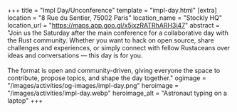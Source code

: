 +++
title = "Impl Day/Unconference"
template = "impl-day.html"
[extra]
  location = "8 Rue du Sentier, 75002 Paris"
  location_name = "Stockly HQ"
  location_url = "https://maps.app.goo.gl/x5jxzRATRhARH3i47"
  abstract = "Join us the Saturday after the main conference for a collaborative day with the Rust community. Whether you want to hack on open source, share challenges and experiences, or simply connect with fellow Rustaceans over ideas and conversations — this day is for you.<br /><br />The format is open and community-driven, giving everyone the space to contribute, propose topics, and shape the day together."
  ogimage = "/images/activities/og-images/impl-day.png"
  heroimage = "/images/activities/impl-day.webp"
  heroimage_alt = "Astronaut typing on a laptop"
+++

